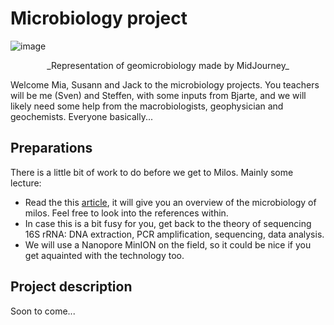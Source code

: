 # Microbiology project
![image](https://github.com/MeinzBeur/MilosSummerSchool2023/assets/43003903/bb21488b-38c1-4267-9855-62d0edfea197)
<p align="center">_Representation of geomicrobiology made by MidJourney_</p>

Welcome Mia, Susann and Jack to the microbiology projects. You teachers will be me (Sven) and Steffen, with some inputs from Bjarte, and we will likely need some help from the macrobiologists, geophysician and geochemists. Everyone basically...

## Preparations
There is a little bit of work to do before we get to Milos. Mainly some lecture:
- Read the this [article](https://www.frontiersin.org/articles/10.3389/fmicb.2022.1060168/full), it will give you an overview of the microbiology of milos. Feel free to look into the references within.
- In case this is a bit fusy for you, get back to the theory of sequencing 16S rRNA: DNA extraction, PCR amplification, sequencing, data analysis.
- We will use a Nanopore MinION on the field, so it could be nice if you get aquainted with the technology too.

## Project description
Soon to come...
